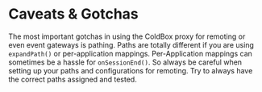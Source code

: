 # Caveats & Gotchas

The most important gotchas in using the ColdBox proxy for remoting or even event gateways is pathing. Paths are totally different if you are using `expandPath()` or per-application mappings. Per-Application mappings can sometimes be a hassle for `onSessionEnd()`. So always be careful when setting up your paths and configurations for remoting. Try to always have the correct paths assigned and tested.